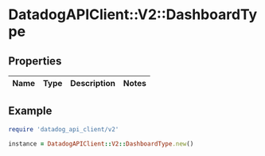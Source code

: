 # DatadogAPIClient::V2::DashboardType

## Properties

| Name | Type | Description | Notes |
| ---- | ---- | ----------- | ----- |

## Example

```ruby
require 'datadog_api_client/v2'

instance = DatadogAPIClient::V2::DashboardType.new()
```
